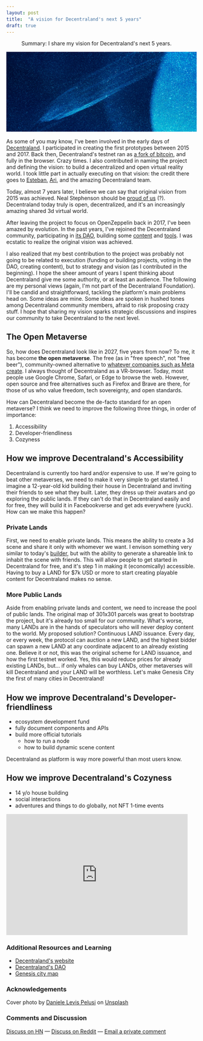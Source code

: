 ```yaml
---
layout: post
title:  "A vision for Decentraland's next 5 years"
draft: true
---
```

<figure>
  <figcaption style="text-align: left">
  Summary: I share my vision for Decentraland's next 5 years.
  </figcaption>
</figure>
<img class="cover" src="/img/decentraland-vision/cover.jpg">

As some of you may know, I've been involved in the early days of [Decentraland](https://decentraland.org/). I participated in creating the first prototypes between 2015 and 2017. Back then, Decentraland's testnet ran as [a fork of bitcoin](https://github.com/decentraland/bronzeage-node/commit/7a5245e8434558d298d07d0dd2bd9862ca3af408), and fully in the browser. Crazy times. I also contributed in naming the project and defining the vision: to build a decentralized and open virtual reality world. I took little part in actually executing on that vision: the credit there goes to [Esteban](https://twitter.com/eordano), [Ari](https://twitter.com/arimeilich), and the amazing Decentraland team. 

Today, almost 7 years later, I believe we can say that original vision from 2015 was achieved. Neal Stephenson should be [proud of us](https://images.gr-assets.com/authors/1430920344p8/545.jpg) (?). Decentraland today truly is open, decentralized, and it's an increasingly amazing shared 3d virtual world. 

After leaving the project to focus on OpenZeppelin back in 2017, I've been amazed by evolution. In the past years, I've rejoined the Decentraland community, participating in [its DAO](https://governance.decentraland.org/), building some [content](https://play.decentraland.org/?position=52,90) and [tools](https://genesis.city/). I was ecstatic to realize the original vision was achieved. 

I also realized that my best contribution to the project was probably not going to be related to execution (funding or building projects, voting in the DAO, creating content), but to strategy and vision (as I contributed in the beginning). I hope the sheer amount of years I spent thinking about Decentraland give me some authority, or at least an audience. The following are my personal views (again, I'm not part of the Decentraland Foundation). I'll be candid and straightforward, tackling the platform's main problems head on. Some ideas are mine. Some ideas are spoken in hushed tones among Decentraland community members, afraid to risk proposing crazy stuff. I hope that sharing my vision sparks strategic discussions and inspires our community to take Decentraland to the next level.

## The Open Metaverse

So, how does Decentraland look like in 2027, five years from now? To me, it has become **the open metaverse**. The free (as in "free speech", not "free beer"), community-owned alternative to [whatever companies such as Meta create](https://maraoz.com/img/decentraland-vision/you-zuck.jpg). I always thought of Decentraland as a VR-browser. Today, most people use Google Chrome, Safari, or Edge to browse the web. However, open source and free alternatives such as Firefox and Brave are there, for those of us who value freedom, tech sovereignty, and open standards. 

How can Decentraland become the de-facto standard for an open metaverse? I think we need to improve the following three things, in order of importance:  

1) Accessibility  
2) Developer-friendliness  
3) Cozyness  

## How we improve Decentraland's Accessibility
Decentraland is currently too hard and/or expensive to use. If we're going to beat other metaverses, we need to make it very simple to get started. I imagine a 12-year-old kid building their house in Decentraland and inviting their friends to see what they built. Later, they dress up their avatars and go exploring the public lands. If they can't do that in Decentraland easily and for free, they will build it in Facebookverse and get ads everywhere (yuck). How can we make this happen?
### Private Lands
First, we need to enable private lands. This means the ability to create a 3d scene and share it only with whomever we want. I envison something very similar to today's [builder](https://builder.decentraland.org/), but with the ability to generate a shareable link to inhabit the scene with friends. This will allow people to get started in Decentraland for free, and it's step 1 in making it (economically) accessible. Having to buy a LAND for $7k USD or more to start creating playable content for Decentraland makes no sense. 
### More Public Lands
Aside from enabling private lands and content, we need to increase the pool of public lands. The original map of 301x301 parcels was great to bootstrap the project, but it's already too small for our community. What's worse, many LANDs are in the hands of speculators who will never deploy content to the world. My proposed solution? Continuous LAND issuance. Every day, or every week, the protocol can auction a new LAND, and the highest bidder can spawn a new LAND at any coordinate adjacent to an already existing one. Believe it or not, this was the original scheme for LAND issuance, and how the first testnet worked. Yes, this would reduce prices for already existing LANDs, but... if only whales can buy LANDs, other metaverses will kill Decentraland and your LAND will be worthless. Let's make Genesis City the first of many cities in Decentraland!

## How we improve Decentraland's Developer-friendliness
- ecosystem development fund
- fully document components and APIs
- build more official tutorials
	- how to run a node
	- how to build dynamic scene content

Decentraland as platform is way more powerful than most users know. 

## How we improve Decentraland's Cozyness
- 14 y/o house building
- social interactions
- adventures and things to do globally, not NFT 1-time events


<div style="text-align: center">
	<iframe style="display:block;" src="https://maraoz.substack.com/embed" width="480" height="320" style="border:1px solid #EEE; background:white;" frameborder="0" scrolling="no"></iframe>
</div>

### Additional Resources and Learning
- [Decentraland's website](https://decentraland.org/)
- [Decentraland's DAO](https://governance.decentraland.org/)
- [Genesis city map](https://genesis.city/)

### Acknowledgements

Cover photo by <a href="https://unsplash.com/@yogidan2012">Daniele Levis Pelusi</a> on <a href="https://unsplash.com/">Unsplash</a>
  
### Comments and Discussion
[Discuss on HN]() — [Discuss on Reddit]() — [Email a private comment](mailto:contact@maraoz.com)


